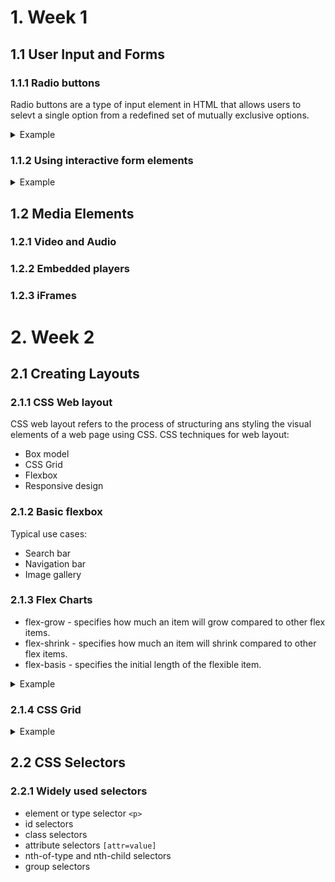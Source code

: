# 1. Week 1 
## 1.1 User Input and Forms
### 1.1.1 Radio buttons
Radio buttons are a type of input element in HTML that allows users to selevt a single option from a redefined set of mutually exclusive options.

<details>
  <summary>Example</summary>
  
  ```html
<h1>Book a table</h1>
    <form action="POST">
        <fieldset id="size">
            <label>
                <input type="radio" value="2" name="size"> 2-person table
            </label>
            <label>
                <input type="radio" value="4" name="size" checked> 4-person table
            </label>
            <label>
                <input type="radio" value="6" name="size"> 6-person table
            </label>
        </fieldset>
        <fieldset id="location">
            <label>
                <input type="radio" value="indoors" name="location" checked> Indoors
            </label>
            <label>
                <input type="radio" value="outdoors" name="location"> Outdoors
            </label>
        </fieldset>
        <button type="submit">Book a table</button>
    </form>
  ```
</details>

### 1.1.2 Using interactive form elements

<details>
  <summary>Example</summary>
  
  ```html
  <h1>Book a table</h1>
    <form action="POST">
        <div>
            <label for="booking_date">Booking date</label>
            <input type="date" id="booking_date" name="booking_date">
        </div>
        <div>
            <label for="booking_people">Number of people</label>
            <input type="range" id="booking_people" name="booking_people" min="1" max="10" value="4"
                oninput="this.nextElementSibling.value = this.value">
            <output>4</output>
        </div>
        <div>
            <!-- Set up a data list -->
            <label for="booking_location">Location</label>
            <input id="booking_location" name="booking_location" list="locations">
            <datalist id="locations">
                <option value="Downtown"></option>
                <option value="Uptown"></option>
            </datalist>
        </div>
        <div>
            <button>Submit</button>
        </div>
    </form>
  ```
</details>

## 1.2 Media Elements
### 1.2.1 Video and Audio
### 1.2.2 Embedded players
### 1.2.3 iFrames
# 2. Week 2
## 2.1 Creating Layouts
### 2.1.1 CSS Web layout
CSS web layout refers to the process of structuring ans styling the visual elements of a web page using CSS.
CSS techniques for web layout:
- Box model
- CSS Grid
- Flexbox
- Responsive design
### 2.1.2 Basic flexbox
Typical use cases:
- Search bar
- Navigation bar
- Image gallery
### 2.1.3 Flex Charts
- flex-grow - specifies how much an item will grow compared to other flex items.
- flex-shrink - specifies how much an item will shrink compared to other flex items.
- flex-basis - specifies the initial length of the flexible item.
  
<details>
  <summary>Example</summary>
  
  ```html
 <style>
    * {
        padding: 0;
        margin: 0;
    }

    .row {
        display: flex;
        align-items: stretch;
    }

    .row .label {
        flex: 0 0 auto;
    }

    .row .container {
        display: flex;
        flex: 1;
        justify-content: flex-start;
    }

    .row .dish {
        display: flex;
        flex: 1;
        justify-content: center;
    }

    .pasta {
        background-color: #ee9972;
    }

    .pizza {
        background-color: #f4ce14;
    }

    .borrito {
        background-color: #495e57;
    }
</style>

<body>

    <body>
        <div class="row">
            <div class="label">Preffered dishes</div>
            <div class="container">
                <div class="dish pasta" style="flex-basis: 35%;">35%</div>
                <div class="dish pizza" style="flex-basis: 50%;">50%</div>
                <div class="dish borrito" style="flex-basis: 15%;">15%</div>
            </div>
        </div>
    </body>
    <script src="app.js"></script>
</body>

</html>
  ```
</details>

### 2.1.4 CSS Grid
<details>
  <summary>Example</summary>
  
  ```html
 <style>
    * {
        padding: 0;
        margin: 0;
    }

    body {
        display: grid;
        height: 200px;
        grid-template-areas: 'header header'
            'nav main'
            'footer footer';
        grid-template-rows: 30px 1fr 30px;
        grid-template-columns: 150px 1fr;
    }

    header {
        grid-area: header;
        background-color: lightsalmon;
    }

    .nav-bar {
        grid-area: nav;
        background-color: lightcoral;
    }

    main {
        grid-area: main;
        background-color: lightcyan;
    }

    footer {
        grid-area: footer;
        background-color: lightseagreen;
    }
</style>

<body>

    <body>
        <header>Header</header>
        <nav class="nav-bar">Navigation</nav>
        <main>Main area</main>
        <footer>Footer</footer>
    </body>
    <script src="app.js"></script>
</body>
  ```
</details>

## 2.2 CSS Selectors
### 2.2.1 Widely used selectors
- element or type selector `<p>`
- id selectors
- class selectors
- attribute selectors `[attr=value]`
- nth-of-type and nth-child selectors
- group selectors
